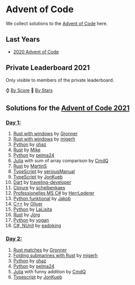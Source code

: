 # Advent of Code

We collect solutions to the [Advent of Code](https://adventofcode.com/) here.

## Last Years

- [2020 Advent of Code](2020.md)

## Private Leaderboard 2021

Only visible to members of the private leaderboard.

⌚ [By Score](https://adventofcode.com/2021/leaderboard/private/view/979032?order=local_score)
🌟 [By Stars](https://adventofcode.com/2021/leaderboard/private/view/979032?order=stars)

## Solutions for the [Advent of Code 2021](https://adventofcode.com/2021)

### [Day 1:](https://adventofcode.com/2021/day/1)

1. [Rust with windows](https://github.com/Gronner/aoc-2021/blob/master/src/day1/mod.rs) by [Gronner]
1. [Rust with windows](https://github.com/migerh/aoc-2021/blob/master/src/day01/mod.rs) by [migerh]
2. [Python](https://github.com/ohaz/adventofcode2021/blob/main/solutions/day1/main.py) by [ohaz]
3. [Rust](https://github.com/pituser/aoc-2021-rust/blob/main/src/day01/mod.rs) by [Mike]
4. [Python](https://github.com/pelma24/AdventOfCode/blob/master/2021/day1.py) by [pelma24]
5. [Julia](https://github.com/CmdQ/AoC/blob/main/21/src/01.jl) with sum of array comparison by [CmdQ]
7. [Rust](https://github.com/Finomnis/AdventOfCode2021/blob/main/src/solvers/day01.rs) by [MartinS]
8. [TypeScript](https://github.com/seriousManual/aoc2021/blob/master/day1/task.ts) by [seriousManual]
9. [TypeScript](https://github.com/JonathanKuebler/advent-of-code/tree/master/2021/1_dez) by [JonKueb]
10. [Dart](https://github.com/traveling-developer/Advent-of-Code-2021/blob/main/lib/src/day1.dart) by [traveling-developer]
11. [Clojure](https://github.com/scheibenkaes/aoc-2021/blob/master/src/aoc/day1.clj) by [scheibenkaes]
12. [Professionelles MS C#](https://github.com/HerrLederer/HerrLederer/blob/main/AdventOfCode/1_Sonar/Program.cs) by [HerrLederer]
13. [Python funktional](https://github.com/mp-jakob/aoc2021/blob/master/2021/p1.py) by [Jakob]
14. [C++](https://github.com/olstar916/AoC_2021/tree/main/Day_01_1_sonar_sweep) by [Oliver]
15. [Python](https://github.com/LaLisita/AoC2021/blob/main/day_01/day1.py) by [LaLisita]
16. [Rust](https://github.com/jgpr-code/AdventOfCode/blob/main/AoC_2021/Day01_SonarSweep_Rust/src/main.rs) by [Jörg]
17. [Python](https://github.com/yogan/AoC2021/blob/main/day_01/day1.py) by [yogan]
18. [C#, NUnit](https://github.com/eadoking/advent-of-code-2021/tree/master/Solutions/Day01) by [eadoking]

### [Day 2:](https://adventofcode.com/2021/day/2)

1. [Rust matches](https://github.com/Gronner/aoc-2021/blob/master/src/day2/mod.rs) by [Gronner]
1. [Folding submarines with Rust](https://github.com/migerh/aoc-2021/blob/master/src/day02/mod.rs) by [migerh]
2. [Python](https://github.com/ohaz/adventofcode2021/blob/main/solutions/day2/main.py) by [ohaz]
3. [Python](https://github.com/pelma24/AdventOfCode/blob/master/2021/day2.py) by [pelma24]
4. [Julia](https://github.com/CmdQ/AoC/blob/main/21/src/02.jl) with funny addition by [CmdQ][]
5. [Typescript](https://github.com/JonathanKuebler/advent-of-code/blob/master/2021/2_dez/day_2.ts) by [JonKueb]

[Gronner]: https://github.com/Gronner
[migerh]: https://github.com/migerh
[ohaz]: https://github.com/ohaz
[Tilltheman]: https://github.com/Tilltheman
[traveling-developer]: https://github.com/traveling-developer
[Mike]: https://github.com/pituser
[pelma24]: https://github.com/pelma24
[CmdQ]: https://github.com/CmdQ/AoC2020/tree/main/21
[MartinS]: https://github.com/Finomnis
[seriousManual]: https://github.com/seriousManual
[JonKueb]: https://github.com/JonathanKuebler
[scheibenkaes]: https://github.com/scheibenkaes
[HerrLederer]: https://github.com/HerrLederer
[Jakob]: https://github.com/mp-jakob
[Oliver]: https://github.com/olstar916
[LaLisita]: https://github.com/LaLisita
[Jörg]: https://github.com/jgpr-code
[yogan]: https://github.com/yogan
[eadoking]: https://github.com/eadoking
